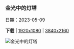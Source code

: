 ### 金光中的灯塔

日期：2023-05-09

**下载**  |  [1920x1080](https://cn.bing.com/th?id=OHR.CordouanLighthouse_ZH-CN6267155218_1920x1080.jpg)  |  [3840x2160](https://cn.bing.com/th?id=OHR.CordouanLighthouse_ZH-CN6267155218_UHD.jpg)

![金光中的灯塔](https://cn.bing.com/th?id=OHR.CordouanLighthouse_ZH-CN6267155218_1920x1080.jpg "科尔杜昂灯塔，罗扬市，夏朗德省，法国 (© FRTimelapse/Getty Images)")

